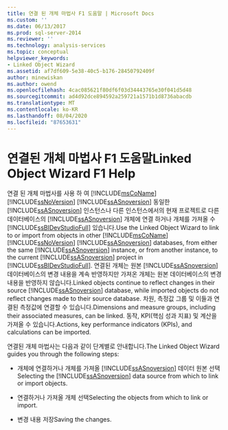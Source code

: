 ```yaml
---
title: 연결 된 개체 마법사 F1 도움말 | Microsoft Docs
ms.custom: ''
ms.date: 06/13/2017
ms.prod: sql-server-2014
ms.reviewer: ''
ms.technology: analysis-services
ms.topic: conceptual
helpviewer_keywords:
- Linked Object Wizard
ms.assetid: af7df609-5e38-40c5-b176-28450792409f
author: minewiskan
ms.author: owend
ms.openlocfilehash: 4cac085621f80df6f03d34443765e30f041d5d48
ms.sourcegitcommit: ad4d92dce894592a259721a1571b1d8736abacdb
ms.translationtype: MT
ms.contentlocale: ko-KR
ms.lasthandoff: 08/04/2020
ms.locfileid: "87653631"
---
```

# <a name="linked-object-wizard-f1-help"></a><span data-ttu-id="4836a-102">연결된 개체 마법사 F1 도움말</span><span class="sxs-lookup"><span data-stu-id="4836a-102">Linked Object Wizard F1 Help</span></span>
  <span data-ttu-id="4836a-103">연결 된 개체 마법사를 사용 하 여 [!INCLUDE[msCoName](../includes/msconame-md.md)] [!INCLUDE[ssNoVersion](../includes/ssnoversion-md.md)] [!INCLUDE[ssASnoversion](../includes/ssasnoversion-md.md)] 동일한 [!INCLUDE[ssASnoversion](../includes/ssasnoversion-md.md)] 인스턴스나 다른 인스턴스에서의 현재 프로젝트로 다른 데이터베이스의 [!INCLUDE[ssASnoversion](../includes/ssasnoversion-md.md)] 개체에 연결 하거나 개체를 가져올 수 [!INCLUDE[ssBIDevStudioFull](../includes/ssbidevstudiofull-md.md)] 있습니다.</span><span class="sxs-lookup"><span data-stu-id="4836a-103">Use the Linked Object Wizard to link to or import from objects in other [!INCLUDE[msCoName](../includes/msconame-md.md)] [!INCLUDE[ssNoVersion](../includes/ssnoversion-md.md)] [!INCLUDE[ssASnoversion](../includes/ssasnoversion-md.md)] databases, from either the same [!INCLUDE[ssASnoversion](../includes/ssasnoversion-md.md)] instance, or from another instance, to the current [!INCLUDE[ssASnoversion](../includes/ssasnoversion-md.md)] project in [!INCLUDE[ssBIDevStudioFull](../includes/ssbidevstudiofull-md.md)].</span></span> <span data-ttu-id="4836a-104">연결된 개체는 원본 [!INCLUDE[ssASnoversion](../includes/ssasnoversion-md.md)] 데이터베이스의 변경 내용을 계속 반영하지만 가져온 개체는 원본 데이터베이스의 변경 내용을 반영하지 않습니다.</span><span class="sxs-lookup"><span data-stu-id="4836a-104">Linked objects continue to reflect changes in their source [!INCLUDE[ssASnoversion](../includes/ssasnoversion-md.md)] database, while imported objects do not reflect changes made to their source database.</span></span> <span data-ttu-id="4836a-105">차원, 측정값 그룹 및 이들과 연결된 측정값에 연결할 수 있습니다.</span><span class="sxs-lookup"><span data-stu-id="4836a-105">Dimensions and measure groups, including their associated measures, can be linked.</span></span> <span data-ttu-id="4836a-106">동작, KPI(핵심 성과 지표) 및 계산을 가져올 수 있습니다.</span><span class="sxs-lookup"><span data-stu-id="4836a-106">Actions, key performance indicators (KPIs), and calculations can be imported.</span></span>  
  
 <span data-ttu-id="4836a-107">연결된 개체 마법사는 다음과 같이 단계별로 안내합니다.</span><span class="sxs-lookup"><span data-stu-id="4836a-107">The Linked Object Wizard guides you through the following steps:</span></span>  
  
-   <span data-ttu-id="4836a-108">개체에 연결하거나 개체를 가져올 [!INCLUDE[ssASnoversion](../includes/ssasnoversion-md.md)] 데이터 원본 선택</span><span class="sxs-lookup"><span data-stu-id="4836a-108">Selecting the [!INCLUDE[ssASnoversion](../includes/ssasnoversion-md.md)] data source from which to link or import objects.</span></span>  
  
-   <span data-ttu-id="4836a-109">연결하거나 가져올 개체 선택</span><span class="sxs-lookup"><span data-stu-id="4836a-109">Selecting the objects from which to link or import.</span></span>  
  
-   <span data-ttu-id="4836a-110">변경 내용 저장</span><span class="sxs-lookup"><span data-stu-id="4836a-110">Saving the changes.</span></span>  
  
  
